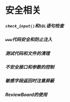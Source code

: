 安全相关
===

##### `check_input()`和`SQL`语句检查

##### `www`代码安全和防止注入

##### 测试代码和文件的清理

#####  不安全接口和参数的控制

#####  敏感字段返回时注意屏蔽

#####  ReviewBoard的使用
